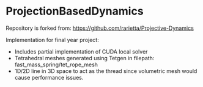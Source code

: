 ProjectionBasedDynamics
=======================
Repository is forked from: https://github.com/rarietta/Projective-Dynamics

Implementation for final year project:
* Includes partial implementation of CUDA local solver
* Tetrahedral meshes generated using Tetgen in filepath: fast_mass_spring/tet_rope_mesh 
* 1D/2D line in 3D space to act as the thread since volumetric mesh would cause performance issues.
